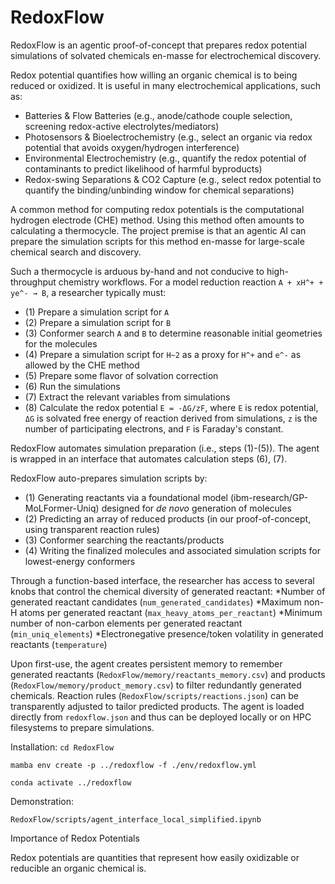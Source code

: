 # RedoxFlow

RedoxFlow is an agentic proof-of-concept that prepares redox potential simulations of solvated chemicals en-masse for electrochemical discovery.

Redox potential quantifies how willing an organic chemical is to being reduced or oxidized. It is useful in many electrochemical applications, such as:

* Batteries & Flow Batteries (e.g., anode/cathode couple selection, screening redox-active electrolytes/mediators)
* Photosensors & Bioelectrochemistry (e.g., select an organic via redox potential that avoids oxygen/hydrogen interference)
* Environmental Electrochemistry (e.g., quantify the redox potential of contaminants to predict likelihood of harmful byproducts)
* Redox-swing Separations & CO2 Capture (e.g., select redox potential to quantify the binding/unbinding window for chemical separations)

A common method for computing redox potentials is the computational hydrogen electrode (CHE) method. Using this method often amounts to calculating a thermocycle. The project premise is that an agentic AI can prepare the simulation scripts for this method en-masse for large-scale chemical search and discovery.

Such a thermocycle is arduous by-hand and not conducive to high-throughput chemistry workflows. 
For a model reduction reaction `A + xH^+ + ye^- → B`, a researcher typically must: 

* (1) Prepare a simulation script for `A`
* (2) Prepare a simulation script for `B`
* (3) Conformer search `A` and `B` to determine reasonable initial geometries for the molecules
* (4) Prepare a simulation script for `H~2` as a proxy for `H^+` and `e^-` as allowed by the CHE method
* (5) Prepare some flavor of solvation correction
* (6) Run the simulations
* (7) Extract the relevant variables from simulations
* (8) Calculate the redox potential `E = -ΔG/zF`, where `E` is redox potential, `ΔG` is solvated free energy of reaction derived from simulations, `z` is the number of participating electrons, and `F` is Faraday's constant.

 RedoxFlow automates simulation preparation (i.e., steps (1)-(5)). The agent is wrapped in an interface that automates calculation steps (6), (7).

RedoxFlow auto-prepares simulation scripts by:
* (1) Generating reactants via a foundational model (ibm-research/GP-MoLFormer-Uniq) designed for _de novo_ generation of molecules
* (2) Predicting an array of reduced products (in our proof-of-concept, using transparent reaction rules)
* (3) Conformer searching the reactants/products
* (4) Writing the finalized molecules and associated simulation scripts for lowest-energy conformers 

Through a function-based interface, the researcher has access to several knobs that control the chemical diversity of generated reactant:
*Number of generated reactant candidates (`num_generated_candidates`)
*Maximum non-H atoms per generated reactant (`max_heavy_atoms_per_reactant`)
*Minimum number of non-carbon elements per generated reactant (`min_uniq_elements`)
*Electronegative presence/token volatility in generated reactants (`temperature`)

Upon first-use, the agent creates persistent memory to remember generated reactants (`RedoxFlow/memory/reactants_memory.csv`) and products (`RedoxFlow/memory/product_memory.csv`) to filter redundantly generated chemicals. Reaction rules (`RedoxFlow/scripts/reactions.json`) can be transparently adjusted to tailor predicted products. The agent is loaded directly from `redoxflow.json` and thus can be deployed locally or on HPC filesystems to prepare simulations.

Installation:
`cd RedoxFlow`

`mamba env create -p ../redoxflow -f ./env/redoxflow.yml`

`conda activate ../redoxflow`

Demonstration:

`RedoxFlow/scripts/agent_interface_local_simplified.ipynb`

Importance of Redox Potentials

Redox potentials are quantities that represent how easily oxidizable or reducible an organic chemical is. 
